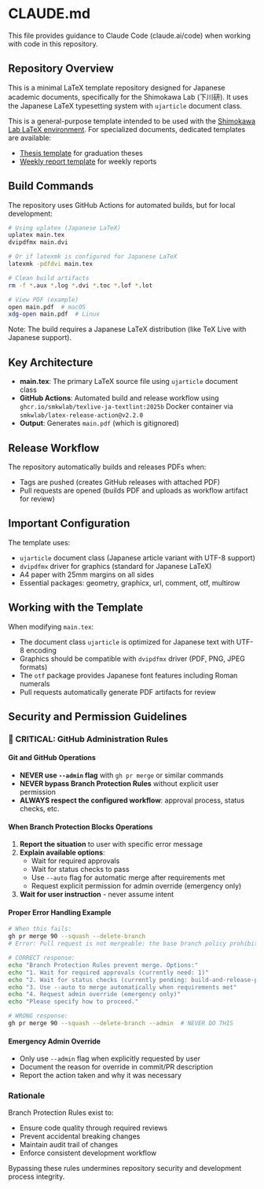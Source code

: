 # CLAUDE.md

This file provides guidance to Claude Code (claude.ai/code) when working with code in this repository.

## Repository Overview

This is a minimal LaTeX template repository designed for Japanese academic documents, specifically for the Shimokawa Lab (下川研). It uses the Japanese LaTeX typesetting system with `ujarticle` document class.

This is a general-purpose template intended to be used with the [Shimokawa Lab LaTeX environment](https://github.com/smkwlab/latex-environment). For specialized documents, dedicated templates are available:
- [Thesis template](https://github.com/smkwlab/sotsuron-template) for graduation theses
- [Weekly report template](https://github.com/smkwlab/wr-template) for weekly reports

## Build Commands

The repository uses GitHub Actions for automated builds, but for local development:

```bash
# Using uplatex (Japanese LaTeX)
uplatex main.tex
dvipdfmx main.dvi

# Or if latexmk is configured for Japanese LaTeX
latexmk -pdfdvi main.tex

# Clean build artifacts
rm -f *.aux *.log *.dvi *.toc *.lof *.lot

# View PDF (example)
open main.pdf  # macOS
xdg-open main.pdf  # Linux
```

Note: The build requires a Japanese LaTeX distribution (like TeX Live with Japanese support).

## Key Architecture

- **main.tex**: The primary LaTeX source file using `ujarticle` document class
- **GitHub Actions**: Automated build and release workflow using `ghcr.io/smkwlab/texlive-ja-textlint:2025b` Docker container via `smkwlab/latex-release-action@v2.2.0`
- **Output**: Generates `main.pdf` (which is gitignored)

## Release Workflow

The repository automatically builds and releases PDFs when:
- Tags are pushed (creates GitHub releases with attached PDF)
- Pull requests are opened (builds PDF and uploads as workflow artifact for review)

## Important Configuration

The template uses:
- `ujarticle` document class (Japanese article variant with UTF-8 support)
- `dvipdfmx` driver for graphics (standard for Japanese LaTeX)
- A4 paper with 25mm margins on all sides
- Essential packages: geometry, graphicx, url, comment, otf, multirow

## Working with the Template

When modifying `main.tex`:
- The document class `ujarticle` is optimized for Japanese text with UTF-8 encoding
- Graphics should be compatible with `dvipdfmx` driver (PDF, PNG, JPEG formats)
- The `otf` package provides Japanese font features including Roman numerals
- Pull requests automatically generate PDF artifacts for review

## Security and Permission Guidelines

### 🚨 CRITICAL: GitHub Administration Rules

#### Git and GitHub Operations
- **NEVER use `--admin` flag** with `gh pr merge` or similar commands
- **NEVER bypass Branch Protection Rules** without explicit user permission
- **ALWAYS respect the configured workflow**: approval process, status checks, etc.

#### When Branch Protection Blocks Operations
1. **Report the situation** to user with specific error message
2. **Explain available options**:
   - Wait for required approvals
   - Wait for status checks to pass
   - Use `--auto` flag for automatic merge after requirements met
   - Request explicit permission for admin override (emergency only)
3. **Wait for user instruction** - never assume intent

#### Proper Error Handling Example
```bash
# When this fails:
gh pr merge 90 --squash --delete-branch
# Error: Pull request is not mergeable: the base branch policy prohibits the merge

# CORRECT response:
echo "Branch Protection Rules prevent merge. Options:"
echo "1. Wait for required approvals (currently need: 1)"
echo "2. Wait for status checks (currently pending: build-and-release-pdf)"
echo "3. Use --auto to merge automatically when requirements met"
echo "4. Request admin override (emergency only)"
echo "Please specify how to proceed."

# WRONG response:
gh pr merge 90 --squash --delete-branch --admin  # NEVER DO THIS
```

#### Emergency Admin Override
- Only use `--admin` flag when explicitly requested by user
- Document the reason for override in commit/PR description
- Report the action taken and why it was necessary

### Rationale
Branch Protection Rules exist to:
- Ensure code quality through required reviews
- Prevent accidental breaking changes
- Maintain audit trail of changes
- Enforce consistent development workflow

Bypassing these rules undermines repository security and development process integrity.